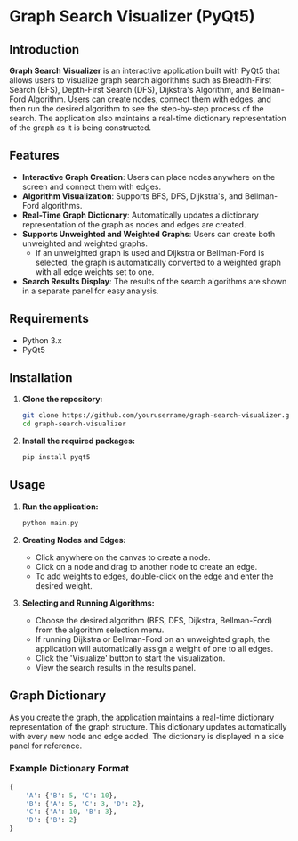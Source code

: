 # Graph Search Visualizer (PyQt5)

## Introduction

**Graph Search Visualizer** is an interactive application built with PyQt5 that allows users to visualize graph search algorithms such as Breadth-First Search (BFS), Depth-First Search (DFS), Dijkstra's Algorithm, and Bellman-Ford Algorithm. Users can create nodes, connect them with edges, and then run the desired algorithm to see the step-by-step process of the search. The application also maintains a real-time dictionary representation of the graph as it is being constructed.

## Features

- **Interactive Graph Creation**: Users can place nodes anywhere on the screen and connect them with edges.
- **Algorithm Visualization**: Supports BFS, DFS, Dijkstra's, and Bellman-Ford algorithms.
- **Real-Time Graph Dictionary**: Automatically updates a dictionary representation of the graph as nodes and edges are created.
- **Supports Unweighted and Weighted Graphs**: Users can create both unweighted and weighted graphs.
  - If an unweighted graph is used and Dijkstra or Bellman-Ford is selected, the graph is automatically converted to a weighted graph with all edge weights set to one.
- **Search Results Display**: The results of the search algorithms are shown in a separate panel for easy analysis.

## Requirements

- Python 3.x
- PyQt5

## Installation

1. **Clone the repository:**
    ```bash
    git clone https://github.com/yourusername/graph-search-visualizer.git
    cd graph-search-visualizer
    ```

2. **Install the required packages:**
    ```bash
    pip install pyqt5
    ```

## Usage

1. **Run the application:**
    ```bash
    python main.py
    ```

2. **Creating Nodes and Edges:**
   - Click anywhere on the canvas to create a node.
   - Click on a node and drag to another node to create an edge.
   - To add weights to edges, double-click on the edge and enter the desired weight.

3. **Selecting and Running Algorithms:**
   - Choose the desired algorithm (BFS, DFS, Dijkstra, Bellman-Ford) from the algorithm selection menu.
   - If running Dijkstra or Bellman-Ford on an unweighted graph, the application will automatically assign a weight of one to all edges.
   - Click the 'Visualize' button to start the visualization.
   - View the search results in the results panel.

## Graph Dictionary

As you create the graph, the application maintains a real-time dictionary representation of the graph structure. This dictionary updates automatically with every new node and edge added. The dictionary is displayed in a side panel for reference.

### Example Dictionary Format

```python
{
    'A': {'B': 5, 'C': 10},
    'B': {'A': 5, 'C': 3, 'D': 2},
    'C': {'A': 10, 'B': 3},
    'D': {'B': 2}
}
